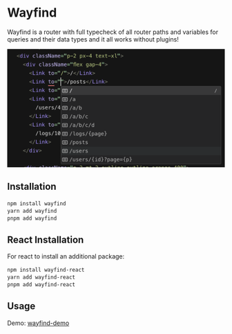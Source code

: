 # Wayfind
Wayfind is a router with full typecheck of all router paths and variables for queries and their data types and it all works without plugins!

![wayfind](./docs/img/autocomplete.png)

## Installation

```bash
npm install wayfind
yarn add wayfind
pnpm add wayfind
```
## React Installation
For react to install an additional package:
```bash
npm install wayfind-react
yarn add wayfind-react
pnpm add wayfind-react
```
## Usage
Demo: [wayfind-demo](./packages/demo/)